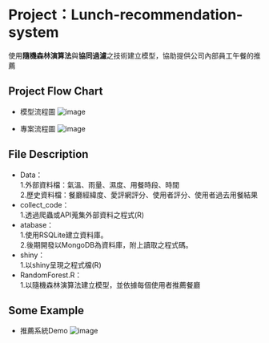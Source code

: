 <H1>Project：Lunch-recommendation-system</H1>

使用**隨機森林演算法**與**協同過濾**之技術建立模型，協助提供公司內部員工午餐的推薦

<H2>Project Flow Chart</H2>

*   模型流程圖
![image](https://github.com/Martin8202/Project_Lunch_recommendation_system/blob/master/Modle%20Flow%20chart.jpg)

*   專案流程圖
![image](https://github.com/Martin8202/Project_Lunch_recommendation_system/blob/master/Project%20Flow%20chart.jpg)

<H2>File Description</H2>

* Data：<br>
    1.外部資料檔：氣溫、雨量、濕度、用餐時段、時間<br>
    2.歷史資料檔：餐廳經緯度、愛評網評分、使用者評分、使用者過去用餐結果
* collect_code：<br>
    1.透過爬蟲或API蒐集外部資料之程式(R)
* atabase：<br>
    1.使用RSQLite建立資料庫。<br>
    2.後期開發以MongoDB為資料庫，附上讀取之程式碼。
* shiny：<br>
    1.以shiny呈現之程式檔(R)
* RandomForest.R：<br>
    1.以隨機森林演算法建立模型，並依據每個使用者推薦餐廳
    
<H2>Some Example</H2>

*   推薦系統Demo
![image](https://github.com/Martin8202/Project_Lunch_recommendation_system/blob/master/recommandation%20system_new.png)
